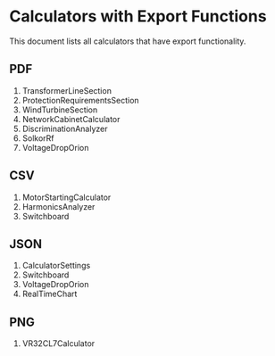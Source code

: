 # Calculators with Export Functions

This document lists all calculators that have export functionality.

## PDF
1. TransformerLineSection
2. ProtectionRequirementsSection
3. WindTurbineSection
4. NetworkCabinetCalculator
5. DiscriminationAnalyzer
6. SolkorRf
7. VoltageDropOrion

## CSV
1. MotorStartingCalculator
2. HarmonicsAnalyzer
3. Switchboard

## JSON
1. CalculatorSettings
2. Switchboard
3. VoltageDropOrion
4. RealTimeChart

## PNG
1. VR32CL7Calculator